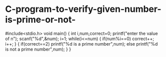 # C-program-to-verify-given-number-is-prime-or-not-
#include<stdio.h>
void main()
{
 int i,num,correct=0;
 printf("enter the value of n");
 scanf("%d",&num);
 i=1;
 while(i<=num)
  {
    if(num%i==0)
    correct++;
    i++;
  }
 {
 if(correct==2)
    printf("%d is a prime number",num);
 else
    printf("%d is not a prime number",num);
 }
}
